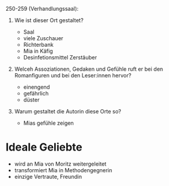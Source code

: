 250-259 (Verhandlungssaal):
1. Wie ist dieser Ort gestaltet?
   - Saal
   - viele Zuschauer
   - Richterbank
   - Mia in Käfig
   - Desinfetionsmittel Zerstäuber

2. Welceh Assoziationen, Gedaken und Gefühle ruft er bei den Romanfiguren und bei den Leser:innen hervor?
   - einengend
   - gefährlich
   - düster

3. Warum gestaltet die Autorin diese Orte so?
   - Mias gefühle zeigen 


# Ideale Geliebte
- wird an Mia von Moritz weitergeleitet
- transformiert Mia in Methodengegnerin
- einzige Vertraute, Freundin
